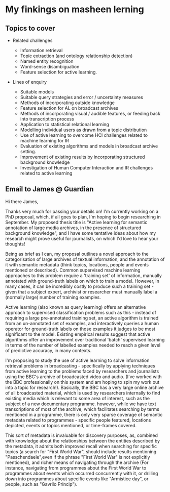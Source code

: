 # My finkings on masheen lerning

## Topics to cover
  - Related challenges
     - Information retrieval
     - Topic extraction (and ontology relationship detection)
     - Named entity recognition
     - Word-sense disambiguation
     - Feature selection for active learning.

  - Lines of enquiry
    - Suitable models
    - Suitable query strategies and error / uncertainty measures
    - Methods of incorporating outside knowledge
    - Feature selection for AL on broadcast archives
    - Methods of incorporating visual / audible features, or feeding back into transcription process
    - Application to statistical relational learning
    - Modelling individual users as drawn from a topic distribution
    - Use of active learning to overcome HCI challenges related to machine learning for IR
    - Evaluation of existing algorithms and models in broadcast archive setting.
    - Improvement of existing results by incorporating structured background knowledge
    - Investigation of Human Computer Interaction and IR challenges related to active learning



## Email to James @ Guardian
  Hi there James,

Thanks very much for passing your details on! I'm currently working on a PhD proposal, which, if all goes to plan, I'm hoping to begin researching in September. My proposed thesis title is "Active learning for semantic annotation of large media archives, in the presence of structured background knowledge", and I have some tentative ideas about how my research might prove useful for journalists, on which I'd love to hear your thoughts!

Being as brief as I can, my proposal outlines a novel approach to the categorisation of large archives of textual information, and the annotation of it with semantic metadata (think topics, locations, people and events mentioned or described). Common supervised machine learning approaches to this problem require a 'training set' of information, manually annotated with ground-truth labels on which to train a model. However, in many cases, it can be incredibly costly to produce such a training set - given that a subject expert, archivist or researcher must manually label a (normally large) number of training examples.

Active learning (also known as query learning) offers an alternative approach to supervised classification problems such as this - instead of requiring a large pre-annotated training set, an active algorithm is trained from an un-annotated set of examples, and interactively queries a human operator for ground-truth labels on those examples it judges to be most significant to the model. Existing empirical results suggest that active algorithms offer an improvement over traditional 'batch' supervised learning in terms of the number of labelled examples needed to reach a given level of predictive accuracy, in many contexts.

I'm proposing to study the use of active learning to solve information retrieval problems in broadcasting - specifically by applying techniques from active learning to the problems faced by researchers and journalists using the BBC's archive of broadcasted video and audio. (I've worked with the BBC professionally on this system and am hoping to spin my work out into a topic for research!). Basically, the BBC has a very large online archive of all broadcasted material, which is used by researchers internally to find existing media which is relevant to some area of interest, such as the subject of a new documentary programme. however, while we have text transcriptions of most of the archive, which facilitates searching by terms mentioned in a programme, there is only very sparse coverage of semantic metadata related to programmes - specific people featured, locations depicted, events or topics mentioned, or time-frames covered.

This sort of metadata is invaluable for discovery purposes, as, combined with knowledge about the relationships between the entities described by the metadata, it admits both improved recall when searching for specific topics (a search for "First World War", should include results mentioning "Passchendaele",even if the phrase "First World War" is not explicitly mentioned), and richer means of navigating through the archive (For instance, navigating from programmes about the First World War to programmes about events which occurred concurrently with it, or drilling down into programmes about specific events like "Armistice day", or people, such as "Gavrilo Princip").
